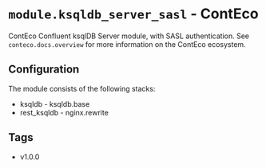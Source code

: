 # `module.ksqldb_server_sasl` - ContEco

ContEco Confluent ksqlDB Server module, with SASL authentication.
See `conteco.docs.overview` for more information on the ContEco ecosystem.

## Configuration

The module consists of the following stacks:
* ksqldb - ksqldb.base
* rest_ksqldb - nginx.rewrite

## Tags

* v1.0.0
